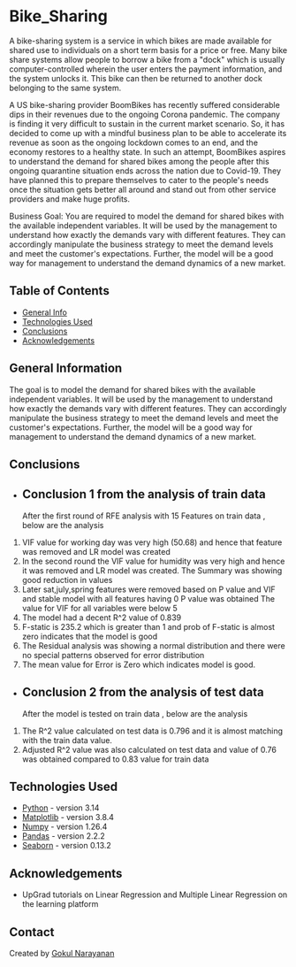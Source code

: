 # Bike_Sharing
A bike-sharing system is a service in which bikes are made available for shared use to individuals on a short term basis for a price or free.
Many bike share systems allow people to borrow a bike from a "dock" which is usually computer-controlled wherein the user enters the payment information, and the system unlocks it. 
This bike can then be returned to another dock belonging to the same system.

A US bike-sharing provider BoomBikes has recently suffered considerable dips in their revenues due to the ongoing Corona pandemic. 
The company is finding it very difficult to sustain in the current market scenario. So, it has decided to come up with a mindful business plan to be able to accelerate its revenue as soon as the ongoing lockdown comes to an end, and the economy restores to a healthy state. 
In such an attempt, BoomBikes aspires to understand the demand for shared bikes among the people after this ongoing quarantine situation ends across the nation due to Covid-19. 
They have planned this to prepare themselves to cater to the people's needs once the situation gets better all around and stand out from other service providers and make huge profits.


Business Goal:
You are required to model the demand for shared bikes with the available independent variables. 
It will be used by the management to understand how exactly the demands vary with different features. 
They can accordingly manipulate the business strategy to meet the demand levels and meet the customer's expectations. 
Further, the model will be a good way for management to understand the demand dynamics of a new market. 



## Table of Contents
* [General Info](#general-information)
* [Technologies Used](#technologies-used)
* [Conclusions](#conclusions)
* [Acknowledgements](#acknowledgements)

<!-- You can include any other section that is pertinent to your problem -->

## General Information
The goal is to model the demand for shared bikes with the available independent variables. 
It will be used by the management to understand how exactly the demands vary with different features. They can accordingly manipulate the business strategy to meet the demand levels and meet the customer's expectations. 
Further, the model will be a good way for management to understand the demand dynamics of a new market. 

## Conclusions
- ## Conclusion 1 from the analysis of train data

  After the first round of RFE analysis with 15 Features on train data , below are the analysis
  
1) VIF value for working day was very high (50.68) and hence that feature was removed and LR model was created
2) In the second round the VIF value for humidity was very high and hence it was removed and LR model was created.
   The Summary was showing good reduction in values
3) Later sat,july,spring features were removed based on P value and VIF and stable model with all features having 0 P value was obtained
   The value for VIF for all variables were below 5
4) The model had a decent R^2 value of 0.839
5) F-static is 235.2 which is greater than 1 and prob of F-static is almost zero indicates that the model is good
6) The Residual analysis was showing a normal distribution and there were no special patterns observed for error distribution
7) The mean value for Error is Zero which indicates model is good.


- ## Conclusion 2 from the analysis of test data 
  
  After the model is tested on train data , below are the analysis
  
1) The R^2 value calculated on test data is 0.796 and it is almost matching with the train data value.
2) Adjusted R^2 value was also calculated on test data and value of 0.76 was obtained compared to 0.83 value for train data



## Technologies Used
- [Python](https://www.python.org/) - version 3.14
- [Matplotlib](https://matplotlib.org/) - version 3.8.4
- [Numpy](https://numpy.org/) - version 1.26.4
- [Pandas](https://pandas.pydata.org/) - version 2.2.2
- [Seaborn](https://seaborn.pydata.org/) - version 0.13.2



<!-- As the libraries versions keep on changing, it is recommended to mention the version of library used in this project -->

## Acknowledgements
- UpGrad tutorials on Linear Regression and Multiple Linear Regression on the learning platform


## Contact
Created by [Gokul Narayanan](https://github.com/Gokul2448)

